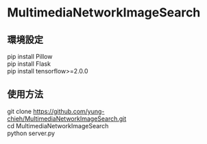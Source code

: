 # MultimediaNetworkImageSearch
## 環境設定  
pip install Pillow  
pip install Flask  
pip install tensorflow>=2.0.0

## 使用方法  
git clone https://github.com/yung-chieh/MultimediaNetworkImageSearch.git  
cd MultimediaNetworkImageSearch  
python server.py  
